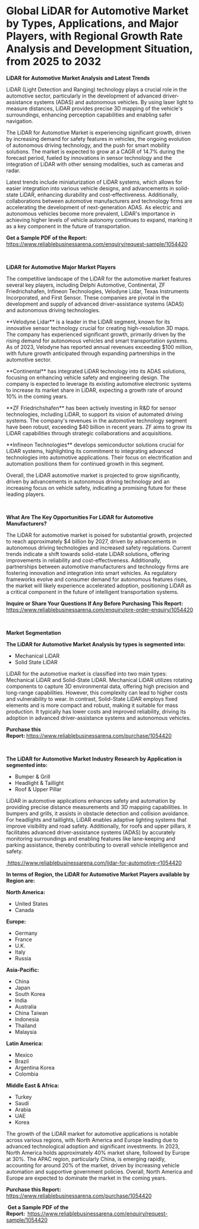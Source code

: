 <p><h1>Global LiDAR for Automotive Market by Types, Applications, and Major Players, with Regional Growth Rate Analysis and Development Situation, from 2025 to 2032</h1></p><p><strong>LiDAR for Automotive Market Analysis and Latest Trends</strong></p>
<p><p>LiDAR (Light Detection and Ranging) technology plays a crucial role in the automotive sector, particularly in the development of advanced driver-assistance systems (ADAS) and autonomous vehicles. By using laser light to measure distances, LiDAR provides precise 3D mapping of the vehicle's surroundings, enhancing perception capabilities and enabling safer navigation.</p><p>The LiDAR for Automotive Market is experiencing significant growth, driven by increasing demand for safety features in vehicles, the ongoing evolution of autonomous driving technology, and the push for smart mobility solutions. The market is expected to grow at a CAGR of 14.7% during the forecast period, fueled by innovations in sensor technology and the integration of LiDAR with other sensing modalities, such as cameras and radar.</p><p>Latest trends include miniaturization of LiDAR systems, which allows for easier integration into various vehicle designs, and advancements in solid-state LiDAR, enhancing durability and cost-effectiveness. Additionally, collaborations between automotive manufacturers and technology firms are accelerating the development of next-generation ADAS. As electric and autonomous vehicles become more prevalent, LiDAR's importance in achieving higher levels of vehicle autonomy continues to expand, marking it as a key component in the future of transportation.</p></p>
<p><strong>Get a Sample PDF of the Report:&nbsp;</strong> <a href="https://www.reliablebusinessarena.com/enquiry/request-sample/1054420?utm_campaign=1891&utm_medium=2&utm_source=Github&utm_content=ia&utm_term=16042025&utm_id=lidar-for-automotive">https://www.reliablebusinessarena.com/enquiry/request-sample/1054420</a></p>
<p>&nbsp;</p>
<p><strong>LiDAR for Automotive Major Market Players</strong></p>
<p><p>The competitive landscape of the LiDAR for the automotive market features several key players, including Delphi Automotive, Continental, ZF Friedrichshafen, Infineon Technologies, Velodyne Lidar, Texas Instruments Incorporated, and First Sensor. These companies are pivotal in the development and supply of advanced driver-assistance systems (ADAS) and autonomous driving technologies.</p><p>**Velodyne Lidar** is a leader in the LiDAR segment, known for its innovative sensor technology crucial for creating high-resolution 3D maps. The company has experienced significant growth, primarily driven by the rising demand for autonomous vehicles and smart transportation systems. As of 2023, Velodyne has reported annual revenues exceeding $100 million, with future growth anticipated through expanding partnerships in the automotive sector.</p><p>**Continental** has integrated LiDAR technology into its ADAS solutions, focusing on enhancing vehicle safety and engineering design. The company is expected to leverage its existing automotive electronic systems to increase its market share in LiDAR, expecting a growth rate of around 10% in the coming years.</p><p>**ZF Friedrichshafen** has been actively investing in R&D for sensor technologies, including LiDAR, to support its vision of automated driving systems. The company's revenues in the automotive technology segment have been robust, exceeding $40 billion in recent years. ZF aims to grow its LiDAR capabilities through strategic collaborations and acquisitions.</p><p>**Infineon Technologies** develops semiconductor solutions crucial for LiDAR systems, highlighting its commitment to integrating advanced technologies into automotive applications. Their focus on electrification and automation positions them for continued growth in this segment.</p><p>Overall, the LiDAR automotive market is projected to grow significantly, driven by advancements in autonomous driving technology and an increasing focus on vehicle safety, indicating a promising future for these leading players.</p></p>
<p>&nbsp;</p>
<p><strong>What Are The Key Opportunities For LiDAR for Automotive Manufacturers?</strong></p>
<p><p>The LiDAR for automotive market is poised for substantial growth, projected to reach approximately $4 billion by 2027, driven by advancements in autonomous driving technologies and increased safety regulations. Current trends indicate a shift towards solid-state LiDAR solutions, offering improvements in reliability and cost-effectiveness. Additionally, partnerships between automotive manufacturers and technology firms are fostering innovation and integration into smart vehicles. As regulatory frameworks evolve and consumer demand for autonomous features rises, the market will likely experience accelerated adoption, positioning LiDAR as a critical component in the future of intelligent transportation systems.</p></p>
<p><strong>Inquire or Share Your Questions If Any Before Purchasing This Report:</strong> <a href="https://www.reliablebusinessarena.com/enquiry/pre-order-enquiry/1054420?utm_campaign=1891&utm_medium=2&utm_source=Github&utm_content=ia&utm_term=16042025&utm_id=lidar-for-automotive">https://www.reliablebusinessarena.com/enquiry/pre-order-enquiry/1054420</a></p>
<p>&nbsp;</p>
<p><strong>Market Segmentation</strong></p>
<p><strong>The LiDAR for Automotive Market Analysis by types is segmented into:</strong></p>
<p><ul><li>Mechanical LiDAR</li><li>Solid State LiDAR</li></ul></p>
<p><p>LiDAR for the automotive market is classified into two main types: Mechanical LiDAR and Solid-State LiDAR. Mechanical LiDAR utilizes rotating components to capture 3D environmental data, offering high precision and long-range capabilities. However, this complexity can lead to higher costs and vulnerability to wear. In contrast, Solid-State LiDAR employs fixed elements and is more compact and robust, making it suitable for mass production. It typically has lower costs and improved reliability, driving its adoption in advanced driver-assistance systems and autonomous vehicles.</p></p>
<p><strong>Purchase this Report:&nbsp;</strong><a href="https://www.reliablebusinessarena.com/purchase/1054420?utm_campaign=1891&utm_medium=2&utm_source=Github&utm_content=ia&utm_term=16042025&utm_id=lidar-for-automotive">https://www.reliablebusinessarena.com/purchase/1054420</a></p>
<p>&nbsp;</p>
<p><strong>The LiDAR for Automotive Market Industry Research by Application is segmented into:</strong></p>
<p><ul><li>Bumper & Grill</li><li>Headlight & Taillight</li><li>Roof & Upper Pillar</li></ul></p>
<p><p>LiDAR in automotive applications enhances safety and automation by providing precise distance measurements and 3D mapping capabilities. In bumpers and grills, it assists in obstacle detection and collision avoidance. For headlights and taillights, LiDAR enables adaptive lighting systems that improve visibility and road safety. Additionally, for roofs and upper pillars, it facilitates advanced driver-assistance systems (ADAS) by accurately monitoring surroundings and enabling features like lane-keeping and parking assistance, thereby contributing to overall vehicle intelligence and safety.</p></p>
<p><a href="https://www.reliablebusinessarena.com/lidar-for-automotive-r1054420?utm_campaign=1891&utm_medium=2&utm_source=Github&utm_content=ia&utm_term=16042025&utm_id=lidar-for-automotive">&nbsp;https://www.reliablebusinessarena.com/lidar-for-automotive-r1054420</a></p>
<p><strong>In terms of Region, the LiDAR for Automotive Market Players available by Region are:</strong></p>
<p>
    <p> <strong> North America: </strong>
        <ul>
            <li>United States</li>
            <li>Canada</li>
        </ul>
        </p> 
    <p> <strong> Europe: </strong>
        <ul>
            <li>Germany</li>
            <li>France</li>
            <li>U.K.</li>
            <li>Italy</li>
            <li>Russia</li>
        </ul>
        </p> 
    <p> <strong> Asia-Pacific: </strong>
        <ul>
            <li>China</li>
            <li>Japan</li>
            <li>South Korea</li>
            <li>India</li>
            <li>Australia</li>
            <li>China Taiwan</li>
            <li>Indonesia</li>
            <li>Thailand</li>
            <li>Malaysia</li>
        </ul>
        </p> 
    <p> <strong> Latin America: </strong>
        <ul>
            <li>Mexico</li>
            <li>Brazil</li>
            <li>Argentina Korea</li>
            <li>Colombia</li>
        </ul>
        </p> 
    <p> <strong> Middle East & Africa: </strong>
        <ul>
            <li>Turkey</li>
            <li>Saudi</li>
            <li>Arabia</li>
            <li>UAE</li>
            <li>Korea</li>
        </ul>
    </p>
    </p>
<p><p>The growth of the LiDAR market for automotive applications is notable across various regions, with North America and Europe leading due to advanced technological adoption and significant investments. In 2023, North America holds approximately 40% market share, followed by Europe at 30%. The APAC region, particularly China, is emerging rapidly, accounting for around 20% of the market, driven by increasing vehicle automation and supportive government policies. Overall, North America and Europe are expected to dominate the market in the coming years.</p></p>
<p><strong>Purchase this Report: </strong><a href="https://www.reliablebusinessarena.com/purchase/1054420?utm_campaign=1891&utm_medium=2&utm_source=Github&utm_content=ia&utm_term=16042025&utm_id=lidar-for-automotive">https://www.reliablebusinessarena.com/purchase/1054420</a></p>
<p>&nbsp;<strong>Get a Sample PDF of the Report:&nbsp;&nbsp;</strong><a href="https://www.reliablebusinessarena.com/enquiry/request-sample/1054420?utm_campaign=1891&utm_medium=2&utm_source=Github&utm_content=ia&utm_term=16042025&utm_id=lidar-for-automotive">https://www.reliablebusinessarena.com/enquiry/request-sample/1054420</a></p>
<p><strong></strong></p>
<p><p></p><p></p><p></p></p>